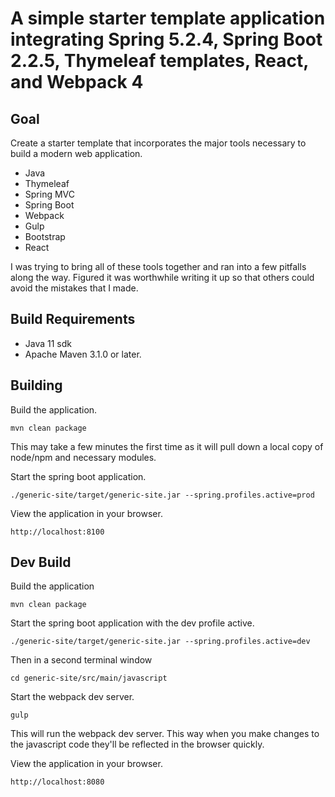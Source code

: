 # A simple starter template application integrating Spring 5.2.4, Spring Boot 2.2.5, Thymeleaf templates, React, and Webpack 4

## Goal
Create a starter template that incorporates the major tools necessary to build a modern web application.
* Java
* Thymeleaf
* Spring MVC
* Spring Boot
* Webpack
* Gulp
* Bootstrap
* React
  
I was trying to bring all of these tools together and ran into a few pitfalls along the way. Figured it was worthwhile 
writing it up so that others could avoid the mistakes that I made. 

## Build Requirements
* Java 11 sdk
* Apache Maven 3.1.0 or later.

## Building
Build the application.
```
mvn clean package
```
This may take a few minutes the first time as it will pull down a local copy of node/npm and necessary modules.

Start the spring boot application.

```
./generic-site/target/generic-site.jar --spring.profiles.active=prod
```
View the application in your browser.
```
http://localhost:8100
```
## Dev Build
Build the application
```
mvn clean package
```
Start the spring boot application with the dev profile active.
```
./generic-site/target/generic-site.jar --spring.profiles.active=dev
```
Then in a second terminal window
```
cd generic-site/src/main/javascript
```
Start the webpack dev server.
```
gulp
```
This will run the webpack dev server. This way when you make changes to the javascript code they'll be reflected in the browser quickly. 

View the application in your browser.
```
http://localhost:8080
```
